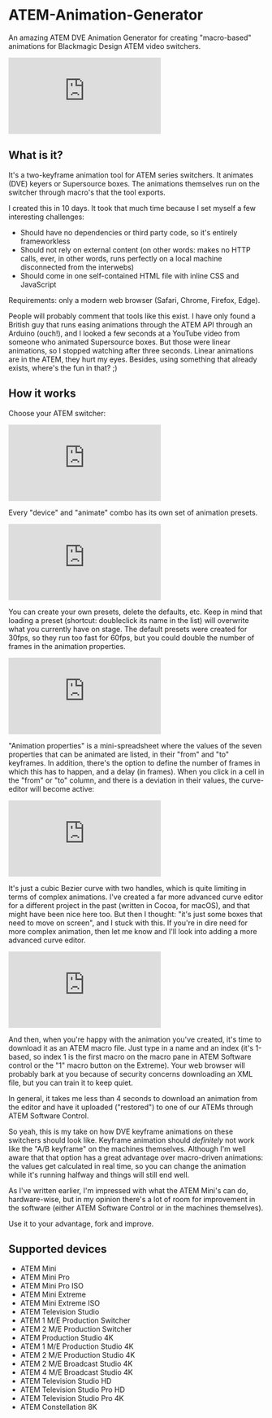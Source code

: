 # ATEM-Animation-Generator
An amazing ATEM DVE Animation Generator for creating "macro-based" animations for Blackmagic Design ATEM video switchers.

![preview of the animation editor](https://forum.blackmagicdesign.com/download/file.php?id=50357)

## What is it?

It's a two-keyframe animation tool for ATEM series switchers. It animates (DVE) keyers or Supersource boxes. The animations themselves run on the switcher through macro's that the tool exports.

I created this in 10 days. It took that much time because I set myself a few interesting challenges:

*  Should have no dependencies or third party code, so it's entirely frameworkless
* Should not rely on external content (on other words: makes no HTTP calls, ever, in other words, runs perfectly on a local machine disconnected from the interwebs)
* Should come in one self-contained HTML file with inline CSS and JavaScript

Requirements: only a modern web browser (Safari, Chrome, Firefox, Edge).

People will probably comment that tools like this exist. I have only found a British guy that runs easing animations through the ATEM API through an Arduino (ouch!), and I looked a few seconds at a YouTube video from someone who animated Supersource boxes. But those were linear animations, so I stopped watching after three seconds. Linear animations are in the ATEM, they hurt my eyes. Besides, using something that already exists, where's the fun in that?  ;)

## How it works

Choose your ATEM switcher:

![device chooser](https://forum.blackmagicdesign.com/download/file.php?id=50359)

Every "device" and "animate" combo has its own set of animation presets.

![presets](https://forum.blackmagicdesign.com/download/file.php?id=50360)

You can create your own presets, delete the defaults, etc. Keep in mind that loading a preset (shortcut: doubleclick its name in the list) will overwrite what you currently have on stage. The default presets were created for 30fps, so they run too fast for 60fps, but you could double the number of frames in the animation properties.

![animation properties](https://forum.blackmagicdesign.com/download/file.php?id=50361)

"Animation properties" is a mini-spreadsheet where the values of the seven properties that can be animated are listed, in their "from" and "to" keyframes. In addition, there's the option to define the number of frames in which this has to happen, and a delay (in frames).
When you click in a cell in the "from" or "to" column, and there is a deviation in their values, the curve-editor will become active:

![curve editor](https://forum.blackmagicdesign.com/download/file.php?id=50362)

It's just a cubic Bezier curve with two handles, which is quite limiting in terms of complex animations. I've created a far more advanced curve editor for a different project in the past (written in Cocoa, for macOS), and that might have been nice here too. But then I thought: "it's just some boxes that need to move on screen", and I stuck with this. If you're in dire need for more complex animation, then let me know and I'll look into adding a more advanced curve editor.

![download options](https://forum.blackmagicdesign.com/download/file.php?id=50363)

And then, when you're happy with the animation you've created, it's time to download it as an ATEM macro file. Just type in a name and an index (it's 1-based, so index 1 is the first macro on the macro pane in ATEM Software control or the "1" macro button on the Extreme). Your web browser will probably bark at you because of security concerns downloading an XML file, but you can train it to keep quiet.

In general, it takes me less than 4 seconds to download an animation from the editor and have it uploaded ("restored") to one of our ATEMs through ATEM Software Control.

So yeah, this is my take on how DVE keyframe animations on these switchers should look like. Keyframe animation should *definitely* not work like the "A/B keyframe" on the machines themselves. Although I'm well aware that that option has a great advantage over macro-driven animations: the values get calculated in real time, so you can change the animation while it's running halfway and things will still end well.

As I've written earlier, I'm impressed with what the ATEM Mini's can do, hardware-wise, but in my opinion there's a lot of room for improvement in the software (either ATEM Software Control or in the machines themselves).

Use it to your advantage, fork and improve.

## Supported devices

* ATEM Mini
* ATEM Mini Pro
* ATEM Mini Pro ISO
* ATEM Mini Extreme
* ATEM Mini Extreme ISO
* ATEM Television Studio
* ATEM 1 M/E Production Switcher
* ATEM 2 M/E Production Switcher
* ATEM Production Studio 4K
* ATEM 1 M/E Production Studio 4K
* ATEM 2 M/E Production Studio 4K
* ATEM 2 M/E Broadcast Studio 4K
* ATEM 4 M/E Broadcast Studio 4K
* ATEM Television Studio HD
* ATEM Television Studio Pro HD
* ATEM Television Studio Pro 4K
* ATEM Constellation 8K
